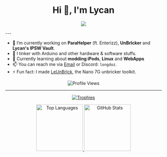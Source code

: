 <h1 align="center">Hi 👋, I'm Lycan</h1>

<p align="center">
  <img src="https://readme-typing-svg.herokuapp.com?font=Fira+Code&size=19&pause=1000&color=F7AE2B&width=460&lines=Heya%2C+I+am+Lycan.+%F0%9F%91%8B;Loves+programming+%26+reverse+engineering.%E2%9A%99%EF%B8%8F;Pretty+gud+in+C%2B%2B+%26+Python+%F0%9F%90%8D;Hobbyist+Penetration+Tester+%F0%9F%8F%B4%E2%80%8D%E2%98%A0%EF%B8%8F;Linux+is+superior.+%F0%9F%90%A7">
</p>
---

- 🔭 I’m currently working on **ParaHelper** (ft. Enterizz), **UnBrIcker** and **Lycan's IPSW Vault**.
- 🧪 I tinker with Arduino and other hardware & software stuffs.
- 🌱 Currently learning about **modding iPods**, **Linux** and **WebApps**
- 📫 You can reach me via [Email](mailto:longdotailz@gmail.com) or Discord: `longdoz`.
- ⚡ Fun fact: I made [LeUnBrIck](https://lycanld.github.io/LeUnBrIck/), the Nano 7G unbricker toolkit.

<p align="center">
  <img src="https://komarev.com/ghpvc/?username=lycanld&label=Profile+Views&color=blue" alt="Profile Views">
</p>

---

<p align="center">
  <a href="https://github.com/ryo-ma/github-profile-trophy">
    <img src="https://github-profile-trophy.vercel.app/?username=lycanld&theme=radical" alt="Trophies">
  </a>
</p>

<p align="center">
  <a href="https://github.com/anuraghazra/github-readme-stats">
    <img height="150" src="https://github-readme-stats.vercel.app/api/top-langs/?username=lycanld&layout=compact&theme=radical" alt="Top Languages">
  </a>
  <a href="https://github.com/anuraghazra/github-readme-stats">
    <img height="150" src="https://github-readme-stats.vercel.app/api?username=lycanld&show_icons=true&theme=radical" alt="GitHub Stats">
  </a>
</p>
